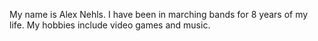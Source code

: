 My name is Alex Nehls. I have been in marching bands for 8 years of my life. My hobbies include video games and music.
